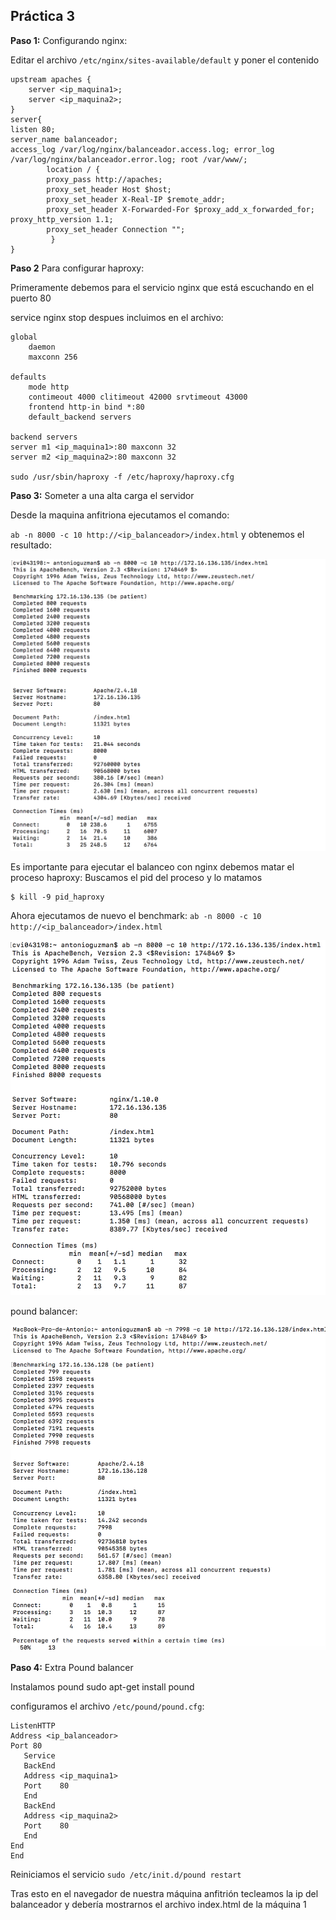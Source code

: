 
## Práctica 3


**Paso 1:** Configurando nginx:

Editar el archivo `/etc/nginx/sites-available/default` y poner el contenido

```
upstream apaches {
	server <ip_maquina1>; 
	server <ip_maquina2>;
}
server{
listen 80;
server_name balanceador;
access_log /var/log/nginx/balanceador.access.log; error_log /var/log/nginx/balanceador.error.log; root /var/www/;
		location / {
		proxy_pass http://apaches;
		proxy_set_header Host $host;
		proxy_set_header X-Real-IP $remote_addr;
		proxy_set_header X-Forwarded-For $proxy_add_x_forwarded_for; proxy_http_version 1.1;
		proxy_set_header Connection "";
		 }
}
```

**Paso 2** Para configurar haproxy:


Primeramente debemos para el servicio nginx que está escuchando en el puerto 80

service  nginx stop
despues incluimos en el archivo:

```
global
	daemon
	maxconn 256
  
defaults
	mode http
	contimeout 4000 clitimeout 42000 srvtimeout 43000
	frontend http-in bind *:80
	default_backend servers

backend servers
server m1 <ip_maquina1>:80 maxconn 32 
server m2 <ip_maquina2>:80 maxconn 32

sudo /usr/sbin/haproxy -f /etc/haproxy/haproxy.cfg
```

**Paso 3:** Someter a una alta carga el servidor


Desde la maquina anfitriona ejecutamos el comando:

`ab -n 8000 -c 10 http://<ip_balanceador>/index.html`
y obtenemos el resultado:

![Haproxi_benchmark](https://github.com/antoniogmartin/highPerformanceWebServers/blob/master/practicas/practica3/images/balanceo-haproxi1.png)

Es importante para ejecutar el balanceo con nginx debemos matar el proceso haproxy:
 Buscamos el pid del proceso y lo matamos
  ```$ps aux | grep haproxy
  $ kill -9 pid_haproxy
  ```

 Ahora ejecutamos de nuevo el benchmark:
`ab -n 8000 -c 10 http://<ip_balanceador>/index.html`

![nginx_benchmark](https://github.com/antoniogmartin/highPerformanceWebServers/blob/master/practicas/practica3/images/balanceo-nginx1.png)

pound balancer:

![pound_benchmark](https://github.com/antoniogmartin/highPerformanceWebServers/blob/master/practicas/practica3/images/pound_balancer.png)

**Paso 4:** Extra Pound balancer

Instalamos pound
 sudo apt-get install pound

 configuramos el archivo `/etc/pound/pound.cfg`:

 ```
ListenHTTP
Address <ip_balanceador>
Port 80
	Service
	BackEnd
	Address <ip_maquina1>
	Port    80
	End
	BackEnd
	Address <ip_maquina2>
	Port    80
	End
End
End 
```

 Reiniciamos el servicio `sudo /etc/init.d/pound restart`

 Tras esto en el navegador de nuestra máquina anfitrión tecleamos la ip  del balanceador y debería mostrarnos el archivo index.html de la máquina 1




